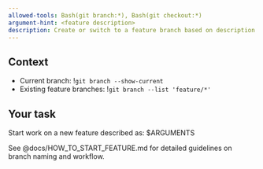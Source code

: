 ```yaml
---
allowed-tools: Bash(git branch:*), Bash(git checkout:*)
argument-hint: <feature description>
description: Create or switch to a feature branch based on description
---
```


## Context

- Current branch: !`git branch --show-current`
- Existing feature branches: !`git branch --list 'feature/*'`

## Your task

Start work on a new feature described as: $ARGUMENTS

See @docs/HOW_TO_START_FEATURE.md for detailed guidelines on branch naming and workflow.
